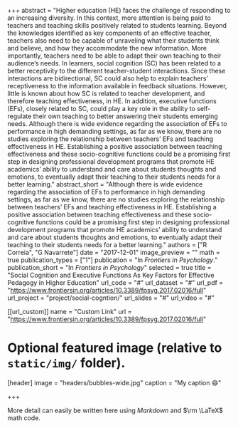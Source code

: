 +++
abstract = "Higher education (HE) faces the challenge of responding to an increasing diversity. In this context, more attention is being paid to teachers and teaching skills positively related to students learning. Beyond the knowledges identified as key components of an effective teacher, teachers also need to be capable of unraveling what their students think and believe, and how they accommodate the new information. More importantly, teachers need to be able to adapt their own teaching to their audience’s needs. In learners, social cognition (SC) has been related to a better receptivity to the different teacher-student interactions. Since these interactions are bidirectional, SC could also help to explain teachers’ receptiveness to the information available in feedback situations. However, little is known about how SC is related to teacher development, and therefore teaching effectiveness, in HE. In addition, executive functions (EFs), closely related to SC, could play a key role in the ability to self-regulate their own teaching to better answering their students emerging needs. Although there is wide evidence regarding the association of EFs to performance in high demanding settings, as far as we know, there are no studies exploring the relationship between teachers’ EFs and teaching effectiveness in HE. Establishing a positive association between teaching effectiveness and these socio-cognitive functions could be a promising first step in designing professional development programs that promote HE academics’ ability to understand and care about students thoughts and emotions, to eventually adapt their teaching to their students needs for a better learning."
abstract_short = "Although there is wide evidence regarding the association of EFs to performance in high demanding settings, as far as we know, there are no studies exploring the relationship between teachers’ EFs and teaching effectiveness in HE. Establishing a positive association between teaching effectiveness and these socio-cognitive functions could be a promising first step in designing professional development programs that promote HE academics’ ability to understand and care about students thoughts and emotions, to eventually adapt their teaching to their students needs for a better learning."
authors = ["R Correia", "G Navarrete"]
date = "2017-12-01"
image_preview = ""
math = true
publication_types = ["1"]
publication = "In *Frontiers in Psychology*."
publication_short = "In *Frontiers in Psychology*"
selected = true
title = "Social Cognition and Executive Functions As Key Factors for Effective Pedagogy in Higher Education"
url_code = "#"
url_dataset = "#"
url_pdf = "https://www.frontiersin.org/articles/10.3389/fpsyg.2017.02016/full"
url_project = "project/social-cogntion/"
url_slides = "#"
url_video = "#"

[[url_custom]]
name = "Custom Link"
url = "https://www.frontiersin.org/articles/10.3389/fpsyg.2017.02016/full"

# Optional featured image (relative to `static/img/` folder).
[header]
image = "headers/bubbles-wide.jpg"
caption = "My caption :smile:"

+++

More detail can easily be written here using *Markdown* and $\rm \LaTeX$ math code.
